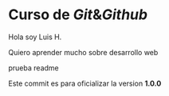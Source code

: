 # Curso de _Git_&_Github_

Hola soy Luis H.

Quiero aprender mucho sobre desarrollo web

prueba readme

Este commit es para oficializar la version **1.0.0**
